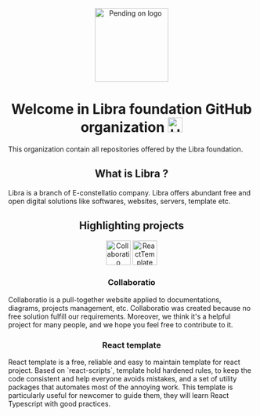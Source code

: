 <div align="center">
    <img src="https://github.com/Libra-foundation/.github/tree/main/profile/resources/puff.svg" alt="Pending on logo" height="150"/>
    <h1>
        Welcome in Libra foundation GitHub organization
    <img src="https://media.giphy.com/media/hvRJCLFzcasrR4ia7z/giphy.gif" alt="Hi hand" width="30px"/>
    </h1>
</div>


<p>
    This organization contain all repositories offered by the Libra foundation.
</p>
<h2 align="center">
    What is Libra ?
</h2>
<p>
    Libra is a branch of E-constellatio company. Libra offers abundant free and open digital solutions like softwares, websites, servers, template etc.
</p>
<div align="center">
    <h2>
        Highlighting projects
    </h2>
    <div>
        <img src="https://github.com/Libra-foundation/.github/tree/main/profile/resources/Collaboratio.svg" alt="Collaboratio" height="50"/>
        <img src="https://github.com/Libra-foundation/.github/tree/main/profile/resources/ReactTemplate.svg" alt="ReactTemplate" height="50"/>
    </div>
    <h3>Collaboratio</h3>
</div>
<p>Collaboratio is a pull-together website applied to documentations, diagrams, projects management, etc. Collaboratio was created because no free solution fulfill our requirements. Moreover, we think it's a helpful project for many people, and we hope you feel free to contribute to it.</p>
<div align="center">
    <h3>React template</h3>
</div>
<p>React template is a free, reliable and easy to maintain template for react project. Based on `react-scripts`, template hold hardened rules, to keep the code consistent and help everyone avoids mistakes, and a set of utility packages that automates most of the annoying work. This template is particularly useful for newcomer to guide them, they will learn React Typescript with good practices.</p>

